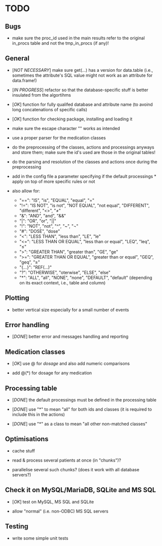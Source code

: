 # TODO
  

## Bugs

  - make sure the proc_id used in the main results refer to the original in_procs table and not the tmp_in_procs (if any)!

  
## General

  - [*NOT NECESSARY*] make sure get(...) has a version for data.table (i.e., sometimes the attribute's SQL value might not work as an attribute for data.frame!)
  
  - [*IN PROGRESS*] refactor so that the database-specific stuff is better insulated from the algortihms
  
  - [*OK*] function for fully qualifed database and attribute name (to avoind long concatenations of specific calls)
  
  - [*OK*] function for checking package, installing and loading it
  
  - make sure the escape character "\" works as intended
  
  - use a proper parser for the medication classes
  
  - do the preprocessing of the classes, actions and processings anyways and store them; make sure the id's used are those in the original tables!
  
  - do the parsing and resolution of the classes and actions once during the preprocessing
  
  - add in the config file a parameter specifying if the default processings * apply on top of more specific rules or not
  
  - also allow for:
  
    - "==": "IS", "is", "EQUAL", "equal", "="
    - "!=": "IS NOT", "is not", "NOT EQUAL", "not equal", "DIFFERENT", "different", "<>", "≠"
    - "&": "AND", "and", "&&"
    - "|": "OR", "or", "||"
    - "!": "NOT", "not", "^", "~", "¬"
    - "#": "DOSE", "dose"
    - "<": "LESS THAN", "less than", "LE", "le"
    - "<=": "LESS THAN OR EQUAL", "less than or equal", "LEQ", "leq", "≤"
    - ">": "GREATER THAN", "greater than", "GE", "ge"
    - ">=": "GREATER THAN OR EQUAL", "greater than or equal", "GEQ", "geq", "≥"
    - "{...}": "REF(...)"
    - "?": "OTHERWISE", "oterwise", "ELSE", "else"
    - "*": "ALL", "all", "NONE", "none", "DEFAULT", "default" (depending on its exact context, i.e., table and column)
  
  
## Plotting

  - better vertical size especially for a small number of events

  
## Error handling

  - [*DONE*] better error and messages handling and reporting
  
  
## Medication classes

  - [*OK*] use @ for *dosage* and also add numeric comparisons
  
  - add @(*) for dosage for any medication


## Processing table

  - [*DONE*] the default processings must be defined in the processing table
  
  - [*DONE*] use "*" to mean "all" for both ids and classes (it is required to include this in the actions)
  
  - [*DONE*] use "*" as a class to mean "all other non-matched classes"
  

## Optimisations

  - cache stuff
  
  - read & process several patients at once (in "chunks")?
  
  - parallelise several such chunks? (does it work with all database servers?)


## Check it on MySQL/MariaDB, SQLite and MS SQL

  - [*OK*] test on MySQL, MS SQL and SQLite

  - allow "normal" (i.e. non-ODBC) MS SQL servers


## Testing

  - write some simple unit tests
  
